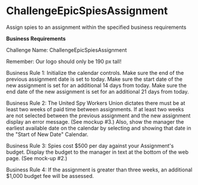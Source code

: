 # ChallengeEpicSpiesAssignment
Assign spies to an assignment within the specified business requirements

**Business Requirements**

Challenge Name: ChallengeEpicSpiesAssignment

Remember: Our logo should only be 190 px tall!

Business Rule 1: Initialize the calendar controls. Make sure the end of the previous assignment date is set to today.  Make sure the start date of the new assignment is set for an additional 14 days from today.  Make sure the end date of the new assignment is set for an additional 21 days from today.

Business Rule 2: The United Spy Workers Union dictates there must be at least two weeks of paid time between assignments.  If at least two weeks are not selected between the previous assignment and the new assignment display an error message.  (See mockup #3.)  Also, show the manager the earliest available date on the calendar by selecting and showing that date in the "Start of New Date" Calendar.

Business Rule 3: Spies cost $500 per day against your Assignment's budget.  Display the budget to the manager in text at the bottom of the web page.  (See mock-up #2.)

Business Rule 4: If the assignment is greater than three weeks, an additional $1,000 budget fee will be assessed.
